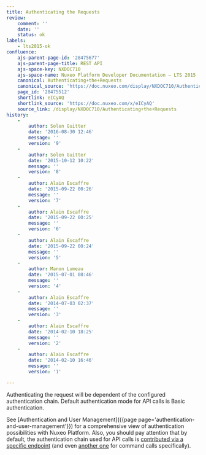 ```yaml
---
title: Authenticating the Requests
review:
    comment: ''
    date: ''
    status: ok
labels:
    - lts2015-ok
confluence:
    ajs-parent-page-id: '28475677'
    ajs-parent-page-title: REST API
    ajs-space-key: NXDOC710
    ajs-space-name: Nuxeo Platform Developer Documentation — LTS 2015
    canonical: Authenticating+the+Requests
    canonical_source: 'https://doc.nuxeo.com/display/NXDOC710/Authenticating+the+Requests'
    page_id: '28475512'
    shortlink: eICyAQ
    shortlink_source: 'https://doc.nuxeo.com/x/eICyAQ'
    source_link: /display/NXDOC710/Authenticating+the+Requests
history:
    - 
        author: Solen Guitter
        date: '2016-08-30 12:46'
        message: ''
        version: '9'
    - 
        author: Solen Guitter
        date: '2015-10-12 10:22'
        message: ''
        version: '8'
    - 
        author: Alain Escaffre
        date: '2015-09-22 00:26'
        message: ''
        version: '7'
    - 
        author: Alain Escaffre
        date: '2015-09-22 00:25'
        message: ''
        version: '6'
    - 
        author: Alain Escaffre
        date: '2015-09-22 00:24'
        message: ''
        version: '5'
    - 
        author: Manon Lumeau
        date: '2015-07-01 08:46'
        message: ''
        version: '4'
    - 
        author: Alain Escaffre
        date: '2014-07-03 02:37'
        message: ''
        version: '3'
    - 
        author: Alain Escaffre
        date: '2014-02-10 18:25'
        message: ''
        version: '2'
    - 
        author: Alain Escaffre
        date: '2014-02-10 16:46'
        message: ''
        version: '1'

---
```

Authenticating the request will be dependent of the configured authentication chain. Default authentication mode for API calls is Basic authentication.

See [Authentication and User Management]({{page page='authentication-and-user-management'}}) for a comprehensive view of authentication possibilities with Nuxeo Platform. Also, you should pay attention that by default, the authentication chain used for API calls is [contributed via a specific endpoint](http://explorer.nuxeo.com/nuxeo/site/distribution/current/viewExtensionPoint/org.nuxeo.ecm.platform.ui.web.auth.service.PluggableAuthenticationService--specificChains) (and even [another one](http://explorer.nuxeo.com/nuxeo/site/distribution/current/viewContribution/org.nuxeo.ecm.automation.server.auth.config--specificChains) for command calls specifically).